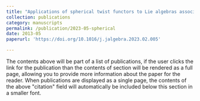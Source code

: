 ```yaml
---
title: "Applications of spherical twist functors to Lie algebras associated to root categories of preprojective algebras (with Fan Xu)"
collection: publications
category: manuscripts
permalink: /publication/2023-05-spherical
date: 2013-05
paperurl: 'https://doi.org/10.1016/j.jalgebra.2023.02.005'

---
```


The contents above will be part of a list of publications, if the user clicks the link for the publication than the contents of section will be rendered as a full page, allowing you to provide more information about the paper for the reader. When publications are displayed as a single page, the contents of the above "citation" field will automatically be included below this section in a smaller font.
